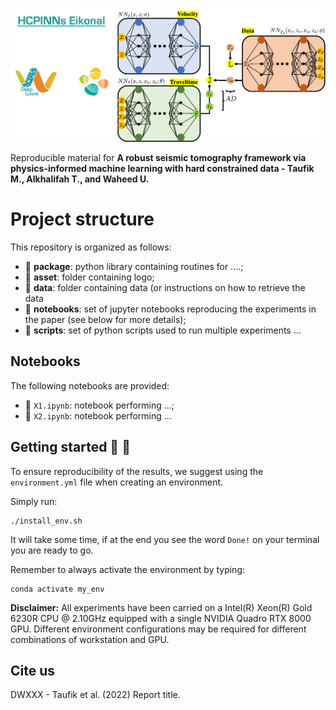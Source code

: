 ![LOGO](asset/logo.png)  

Reproducible material for **A robust seismic tomography framework via physics-informed machine learning with hard constrained data - Taufik M., Alkhalifah T., and Waheed U.**


# Project structure
This repository is organized as follows:

* :open_file_folder: **package**: python library containing routines for ....;
* :open_file_folder: **asset**: folder containing logo;
* :open_file_folder: **data**: folder containing data (or instructions on how to retrieve the data
* :open_file_folder: **notebooks**: set of jupyter notebooks reproducing the experiments in the paper (see below for more details);
* :open_file_folder: **scripts**: set of python scripts used to run multiple experiments ...

## Notebooks
The following notebooks are provided:

- :orange_book: ``X1.ipynb``: notebook performing ...;
- :orange_book: ``X2.ipynb``: notebook performing ...


## Getting started :space_invader: :robot:
To ensure reproducibility of the results, we suggest using the `environment.yml` file when creating an environment.

Simply run:
```
./install_env.sh
```
It will take some time, if at the end you see the word `Done!` on your terminal you are ready to go. 

Remember to always activate the environment by typing:
```
conda activate my_env
```

**Disclaimer:** All experiments have been carried on a Intel(R) Xeon(R) Gold 6230R CPU @ 2.10GHz equipped with a single NVIDIA Quadro RTX 8000 GPU. Different environment 
configurations may be required for different combinations of workstation and GPU.

## Cite us 
DWXXX - Taufik et al. (2022) Report title.
